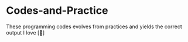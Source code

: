 # Codes-and-Practice
These programming codes evolves from practices and yields the correct output 
I love [:dancer:]
